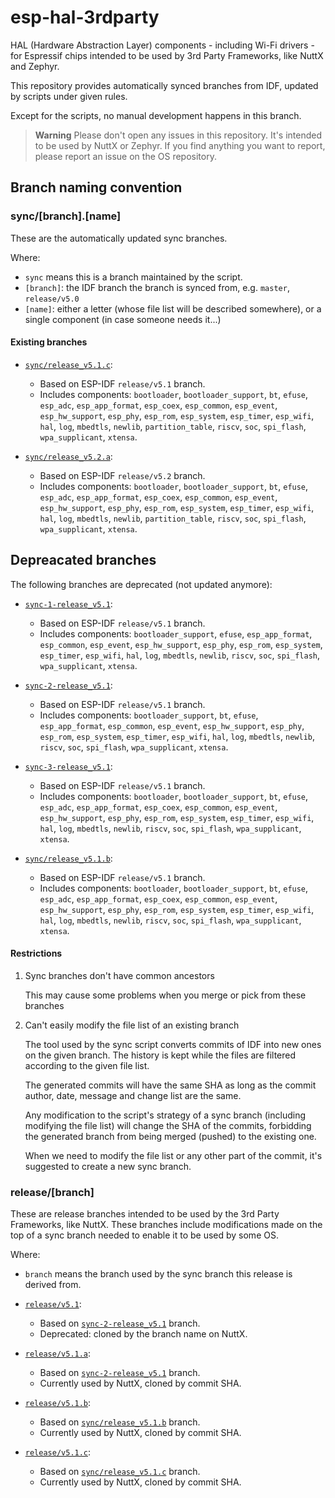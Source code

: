 # esp-hal-3rdparty

HAL (Hardware Abstraction Layer) components - including Wi-Fi drivers - for Espressif chips intended to be used by 3rd Party Frameworks, like NuttX and Zephyr.

This repository provides automatically synced branches from IDF, updated by scripts under given rules.

Except for the scripts, no manual development happens in this branch.

> **Warning**
> Please don't open any issues in this repository. It's intended to be used by NuttX or Zephyr.
> If you find anything you want to report, please report an issue on the OS repository.

## Branch naming convention

### sync/[branch].[name]

These are the automatically updated sync branches.

Where:

- `sync` means this is a branch maintained by the script.
- `[branch]`: the IDF branch the branch is synced from, e.g. `master`, `release/v5.0`
- `[name]`: either a letter (whose file list will be described somewhere), or a single component (in case someone needs it...)

#### Existing branches

- [`sync/release_v5.1.c`](../../tree/sync/release_v5.1.c):
    - Based on ESP-IDF `release/v5.1` branch.
    - Includes components: `bootloader`, `bootloader_support`, `bt`, `efuse`, `esp_adc`,
    `esp_app_format`, `esp_coex`, `esp_common`, `esp_event`, `esp_hw_support`, `esp_phy`,
    `esp_rom`, `esp_system`, `esp_timer`, `esp_wifi`, `hal`, `log`, `mbedtls`, `newlib`,
    `partition_table`, `riscv`, `soc`, `spi_flash`, `wpa_supplicant`, `xtensa`.

- [`sync/release_v5.2.a`](../../tree/sync/release_v5.2.a):
    - Based on ESP-IDF `release/v5.2` branch.
    - Includes components: `bootloader`, `bootloader_support`, `bt`, `efuse`, `esp_adc`,
    `esp_app_format`, `esp_coex`, `esp_common`, `esp_event`, `esp_hw_support`, `esp_phy`,
    `esp_rom`, `esp_system`, `esp_timer`, `esp_wifi`, `hal`, `log`, `mbedtls`, `newlib`,
    `partition_table`, `riscv`, `soc`, `spi_flash`, `wpa_supplicant`, `xtensa`.

## Depreacated branches

The following branches are deprecated (not updated anymore):

- [`sync-1-release_v5.1`](../../tree/sync-1-release_v5.1):
    - Based on ESP-IDF `release/v5.1` branch.
    - Includes components: `bootloader_support`, `efuse`, `esp_app_format`, `esp_common`,
    `esp_event`, `esp_hw_support`, `esp_phy`, `esp_rom`, `esp_system`, `esp_timer`, `esp_wifi`,
    `hal`, `log`, `mbedtls`, `newlib`, `riscv`, `soc`, `spi_flash`, `wpa_supplicant`, `xtensa`.

- [`sync-2-release_v5.1`](../../tree/sync-2-release_v5.1):
    - Based on ESP-IDF `release/v5.1` branch.
    - Includes components: `bootloader_support`, `bt`, `efuse`, `esp_app_format`, `esp_common`,
    `esp_event`, `esp_hw_support`, `esp_phy`, `esp_rom`, `esp_system`, `esp_timer`, `esp_wifi`,
    `hal`, `log`, `mbedtls`, `newlib`, `riscv`, `soc`, `spi_flash`, `wpa_supplicant`, `xtensa`.

- [`sync-3-release_v5.1`](../../tree/sync-3-release_v5.1):
    - Based on ESP-IDF `release/v5.1` branch.
    - Includes components: `bootloader`, `bootloader_support`, `bt`, `efuse`, `esp_adc`,
    `esp_app_format`, `esp_coex`, `esp_common`, `esp_event`, `esp_hw_support`, `esp_phy`,
    `esp_rom`, `esp_system`, `esp_timer`, `esp_wifi`, `hal`, `log`, `mbedtls`, `newlib`, `riscv`,
    `soc`, `spi_flash`, `wpa_supplicant`, `xtensa`.

- [`sync/release_v5.1.b`](../../tree/sync/release_v5.1.b):
    - Based on ESP-IDF `release/v5.1` branch.
    - Includes components: `bootloader`, `bootloader_support`, `bt`, `efuse`, `esp_adc`,
    `esp_app_format`, `esp_coex`, `esp_common`, `esp_event`, `esp_hw_support`, `esp_phy`,
    `esp_rom`, `esp_system`, `esp_timer`, `esp_wifi`, `hal`, `log`, `mbedtls`, `newlib`, `riscv`,
    `soc`, `spi_flash`, `wpa_supplicant`, `xtensa`.

#### Restrictions

1. Sync branches don't have common ancestors

   This may cause some problems when you merge or pick from these branches

2. Can't easily modify the file list of an existing branch

   The tool used by the sync script converts commits of IDF into new ones on the given branch. The history is kept while the files are filtered according to the given file list.

   The generated commits will have the same SHA as long as the commit author, date, message and change list are the same.

   Any modification to the script's strategy of a sync branch (including modifying the file list) will change the SHA of the commits, forbidding the generated branch from being merged (pushed) to the existing one.

   When we need to modify the file list or any other part of the commit, it's suggested to create a new sync branch.

### release/[branch]

These are release branches intended to be used by the 3rd Party Frameworks, like NuttX. These branches include modifications made on the top of a sync branch needed to enable it to be used by some OS.

Where:
- `branch` means the branch used by the sync branch this release is derived from.

- [`release/v5.1`](../../tree/release/v5.1):
    - Based on [`sync-2-release_v5.1`](../../tree/sync-2-release_v5.1) branch.
    - Deprecated: cloned by the branch name on NuttX.
- [`release/v5.1.a`](../../tree/release/v5.1.a):
    - Based on [`sync-2-release_v5.1`](../../tree/sync-2-release_v5.1) branch.
    - Currently used by NuttX, cloned by commit SHA.
- [`release/v5.1.b`](../../tree/release/v5.1.b):
    - Based on [`sync/release_v5.1.b`](../../tree/sync/release_v5.1.b) branch.
    - Currently used by NuttX, cloned by commit SHA.
- [`release/v5.1.c`](../../tree/release/v5.1.c):
    - Based on [`sync/release_v5.1.c`](../../tree/sync/release_v5.1.c) branch.
    - Currently used by NuttX, cloned by commit SHA.
